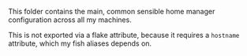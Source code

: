 This folder contains the main, common sensible home manager configuration across all my machines.

This is not exported via a flake attribute, because it requires a `hostname` attribute, which my
fish aliases depends on.
